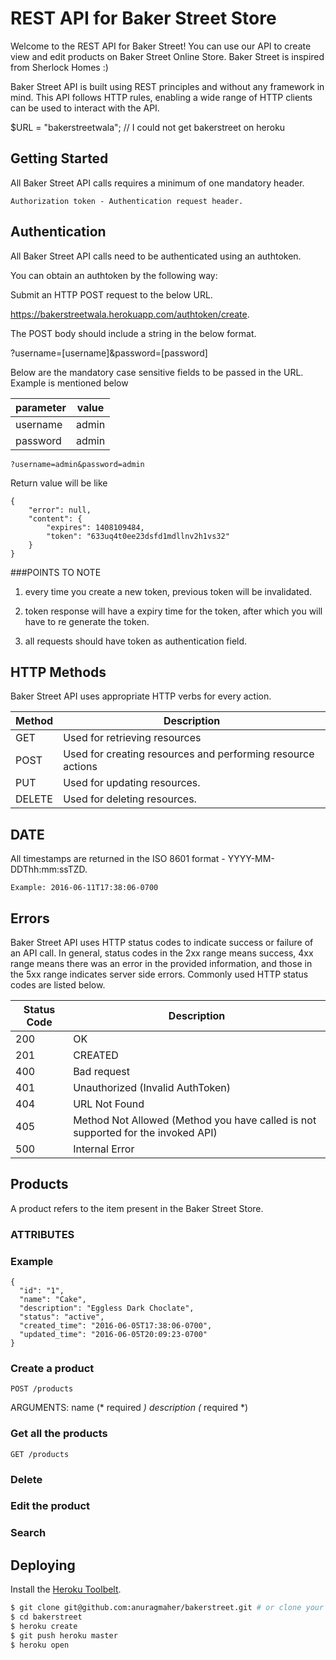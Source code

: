 # REST API for Baker Street Store

Welcome to the REST API for Baker Street! You can use our API to create view and edit products on Baker Street Online Store.
Baker Street is inspired from Sherlock Homes :) 


Baker Street API is built using REST principles and without any framework in mind. This API follows HTTP rules, enabling a wide range of HTTP clients can be used to interact with the API.

$URL = "bakerstreetwala"; // I could not get bakerstreet on heroku


## Getting Started
All Baker Street API calls requires a minimum of one mandatory header.

```
Authorization token - Authentication request header.
```
   
## Authentication
All Baker Street API calls need to be authenticated using an authtoken.

You can obtain an authtoken by the following way:

Submit an HTTP POST request to the below URL.

https://bakerstreetwala.herokuapp.com/authtoken/create.

The POST body should include a string in the below format.

?username=[username]&password=[password]

Below are the mandatory case sensitive fields to be passed in the URL. Example is mentioned below


parameter     | value
------------- | -------------
username      | admin
password      | admin

```
?username=admin&password=admin
```

Return value will be like 

```
{
    "error": null,
    "content": {
        "expires": 1408109484,
        "token": "633uq4t0ee23dsfd1mdllnv2h1vs32"
    }
}
```

###POINTS TO NOTE

1) every time you create a new token, previous token will be invalidated. 

2) token response will have a expiry time for the token, after which you will have to re generate the token.

3) all requests should have token as authentication field. 


## HTTP Methods
Baker Street API uses appropriate HTTP verbs for every action.

Method        | Description
------------- | -------------
GET           | Used for retrieving resources
POST          | Used for creating resources and performing resource actions
PUT           |  Used for updating resources.
DELETE        |   Used for deleting resources.



## DATE
All timestamps are returned in the ISO 8601 format - YYYY-MM-DDThh:mm:ssTZD.

```
Example: 2016-06-11T17:38:06-0700
```

## Errors
Baker Street API uses HTTP status codes to indicate success or failure of an API call. In general, 
status codes in the 2xx range means success, 
4xx range means there was an error in the provided information, and 
those in the 5xx range indicates server side errors. Commonly used HTTP status codes are listed below.


Status Code        | Description
------------- | -------------
200 | OK
201 | CREATED
400 | Bad request
401 | Unauthorized (Invalid AuthToken)
404 | URL Not Found
405 | Method Not Allowed (Method you have called is not supported for the invoked API)
500 | Internal Error


## Products
A product refers to the item present in the Baker Street Store. 

### ATTRIBUTES

### Example
```
{
  "id": "1",
  "name": "Cake",
  "description": "Eggless Dark Choclate",
  "status": "active",
  "created_time": "2016-06-05T17:38:06-0700",
  "updated_time": "2016-06-05T20:09:23-0700"
}
```

### Create a product
```
POST /products
```

ARGUMENTS: 
name (* required *)
description (* required *)

### Get all the products
```
GET /products
```

### Delete 


### Edit the product 


### Search 

## Deploying

Install the [Heroku Toolbelt](https://toolbelt.heroku.com/).

```sh
$ git clone git@github.com:anuragmaher/bakerstreet.git # or clone your own fork
$ cd bakerstreet
$ heroku create
$ git push heroku master
$ heroku open
```

